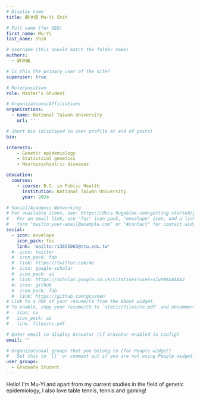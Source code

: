 ```yaml
---
# Display name
title: 薛沐儀 Mu-Yi Shih

# Full name (for SEO)
first_name: Mu-Yi
last_name: Shih

# Username (this should match the folder name)
authors:
  - 薛沐儀

# Is this the primary user of the site?
superuser: true

# Role/position
role: Master's Student

# Organizations/Affiliations
organizations:
  - name: National Taiwan University
    url: ''

# Short bio (displayed in user profile at end of posts)
bio:

interests:
    - Genetic epidemiology
    - Statistical genetics
    - Neuropsychiatric diseases

education:
  courses:
    - course: B.S. in Public Health
      institution: National Taiwan University
      year: 2024

# Social/Academic Networking
# For available icons, see: https://docs.hugoblox.com/getting-started/page-builder/#icons
#   For an email link, use "fas" icon pack, "envelope" icon, and a link in the
#   form "mailto:your-email@example.com" or "#contact" for contact widget.
social:
  - icon: envelope
    icon_pack: fas
    link: 'mailto:r13855003@ntu.edu.tw'
  #- icon: twitter
  #  icon_pack: fab
  #  link: https://twitter.com/me
  #- icon: google-scholar
  #  icon_pack: ai
  #  link: https://scholar.google.co.uk/citations?user=sIwtMXoAAAAJ
  #- icon: github
  #  icon_pack: fab
  #  link: https://github.com/gcushen
# Link to a PDF of your resume/CV from the About widget.
# To enable, copy your resume/CV to `static/files/cv.pdf` and uncomment the lines below.
# - icon: cv
#   icon_pack: ai
#   link: files/cv.pdf

# Enter email to display Gravatar (if Gravatar enabled in Config)
email: ''

# Organizational groups that you belong to (for People widget)
#   Set this to `[]` or comment out if you are not using People widget.
user_groups:
  - Graduate Student
---
```


Hello! I'm Mu-Yi and apart from my current studies in the field of genetic epidemiology, I also love table tennis, tennis and gaming! 
